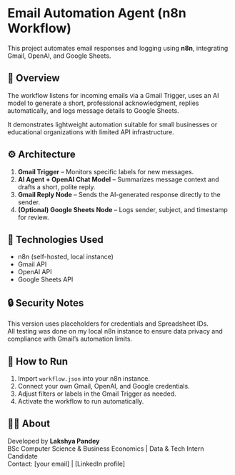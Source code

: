 # Email Automation Agent (n8n Workflow)

This project automates email responses and logging using **n8n**, integrating Gmail, OpenAI, and Google Sheets.

## 🧠 Overview
The workflow listens for incoming emails via a Gmail Trigger, uses an AI model to generate a short, professional acknowledgment, replies automatically, and logs message details to Google Sheets.

It demonstrates lightweight automation suitable for small businesses or educational organizations with limited API infrastructure.

## ⚙️ Architecture
1. **Gmail Trigger** – Monitors specific labels for new messages.
2. **AI Agent + OpenAI Chat Model** – Summarizes message context and drafts a short, polite reply.
3. **Gmail Reply Node** – Sends the AI-generated response directly to the sender.
4. **(Optional) Google Sheets Node** – Logs sender, subject, and timestamp for review.

## 🧰 Technologies Used
- n8n (self-hosted, local instance)
- Gmail API
- OpenAI API
- Google Sheets API

## 🔒 Security Notes
This version uses placeholders for credentials and Spreadsheet IDs.  
All testing was done on my local n8n instance to ensure data privacy and compliance with Gmail’s automation limits.

## 🚀 How to Run
1. Import `workflow.json` into your n8n instance.
2. Connect your own Gmail, OpenAI, and Google credentials.
3. Adjust filters or labels in the Gmail Trigger as needed.
4. Activate the workflow to run automatically.

## 👨‍💻 About
Developed by **Lakshya Pandey**  
BSc Computer Science & Business Economics | Data & Tech Intern Candidate  
Contact: [your email] | [LinkedIn profile]

